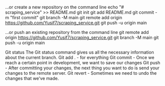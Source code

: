 …or create a new repository on the command line
echo "# scraping_service" >> README.md
git init
git add README.md
git commit -m "first commit"
git branch -M main
git remote add origin https://github.com/Yusif7/scraping_service.git
git push -u origin main


…or push an existing repository from the command line
git remote add origin https://github.com/Yusif7/scraping_service.git
git branch -M main
git push -u origin main


Git status
The Git status command gives us all the necessary information about the current branch. 
Git add . - for everything
Git commit - Once we reach a certain point in development, we want to save our changes 
Git push - After committing your changes, the next thing you want to do is send your changes to the remote server. 
Git revert - Sometimes we need to undo the changes that we've made.